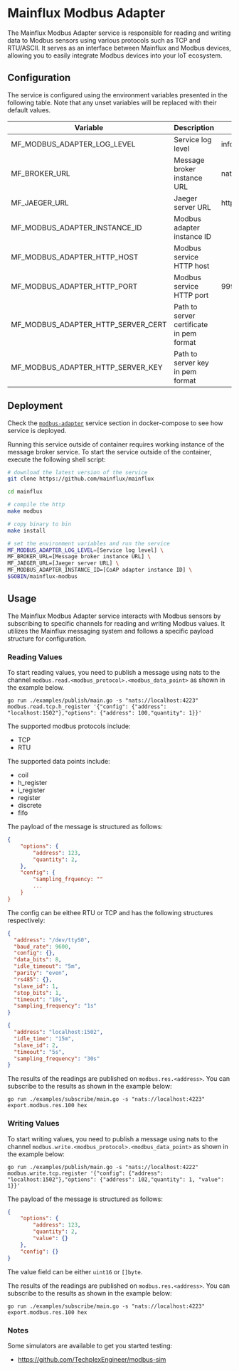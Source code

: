 # Mainflux Modbus Adapter

The Mainflux Modbus Adapter service is responsible for reading and writing data to Modbus sensors using various protocols such as TCP and RTU/ASCII. It serves as an interface between Mainflux and Modbus devices, allowing you to easily integrate Modbus devices into your IoT ecosystem.

## Configuration

The service is configured using the environment variables presented in the
following table. Note that any unset variables will be replaced with their
default values.

| Variable                           | Description                              | Default                        |
| ---------------------------------- | ---------------------------------------- | ------------------------------ |
| MF_MODBUS_ADAPTER_LOG_LEVEL        | Service log level                        | info                           |
| MF_BROKER_URL                      | Message broker instance URL              | nats://localhost:4222          |
| MF_JAEGER_URL                      | Jaeger server URL                        | http://jaeger:14268/api/traces |
| MF_MODBUS_ADAPTER_INSTANCE_ID      | Modbus adapter instance ID               |                                |
| MF_MODBUS_ADAPTER_HTTP_HOST        | Modbus service HTTP host                 |                                |
| MF_MODBUS_ADAPTER_HTTP_PORT        | Modbus service HTTP port                 | 9990                           |
| MF_MODBUS_ADAPTER_HTTP_SERVER_CERT | Path to server certificate in pem format |                                |
| MF_MODBUS_ADAPTER_HTTP_SERVER_KEY  | Path to server key in pem format         |                                |

## Deployment

Check the [`modbus-adapter`](https://github.com/mainflux/edge/blob/master/docker/modbus/docker-compose.yml#L6) service section in
docker-compose to see how service is deployed.

Running this service outside of container requires working instance of the message broker service.
To start the service outside of the container, execute the following shell script:

```bash
# download the latest version of the service
git clone https://github.com/mainflux/mainflux

cd mainflux

# compile the http
make modbus

# copy binary to bin
make install

# set the environment variables and run the service
MF_MODBUS_ADAPTER_LOG_LEVEL=[Service log level] \
MF_BROKER_URL=[Message broker instance URL] \
MF_JAEGER_URL=[Jaeger server URL] \
MF_MODBUS_ADAPTER_INSTANCE_ID=[CoAP adapter instance ID] \
$GOBIN/mainflux-modbus
```

## Usage

The Mainflux Modbus Adapter service interacts with Modbus sensors by subscribing to specific channels for reading and writing Modbus values. It utilizes the Mainflux messaging system and follows a specific payload structure for configuration.

### Reading Values

To start reading values, you need to publish a message using nats to the channel `modbus.read.<modbus_protocol>.<modbus_data_point>` as shown in the example below.

```shell
go run ./examples/publish/main.go -s "nats://localhost:4223" modbus.read.tcp.h_register '{"config": {"address": "localhost:1502"},"options": {"address": 100,"quantity": 1}}'
```

The supported modbus protocols include:

- TCP
- RTU

The supported data points include:

- coil
- h_register
- i_register
- register
- discrete
- fifo

The payload of the message is structured as follows:

```json
{
    "options": {
        "address": 123,
        "quantity": 2,
    },
    "config": {
		"sampling_frquency: ""
		...
	}
}

```

The config can be eithee RTU or TCP and has the following structures respectively:

```json
{
  "address": "/dev/ttyS0",
  "baud_rate": 9600,
  "config": {},
  "data_bits": 8,
  "idle_timeout": "5m",
  "parity": "even",
  "rs485": {},
  "slave_id": 1,
  "stop_bits": 1,
  "timeout": "10s",
  "sampling_frequency": "1s"
}
```

```json
{
  "address": "localhost:1502",
  "idle_time": "15m",
  "slave_id": 2,
  "timeout": "5s",
  "sampling_frequency": "30s"
}
```

The results of the readings are published on `modbus.res.<address>`. You can subscribe to the results as shown in the example below:

```shell
go run ./examples/subscribe/main.go -s "nats://localhost:4223" export.modbus.res.100 hex
```

### Writing Values

To start writing values, you need to publish a message using nats to the channel `modbus.write.<modbus_protocol>.<modbus_data_point>` as shown in the example below:

```shell
go run ./examples/publish/main.go -s "nats://localhost:4222" modbus.write.tcp.register '{"config": {"address": "localhost:1502"},"options": {"address": 102,"quantity": 1, "value": 1}}'
```

The payload of the message is structured as follows:

```json
{
    "options": {
        "address": 123,
        "quantity": 2,
        "value": {}
    },
    "config": {}
}
```

The value field can be either `uint16` or `[]byte`.

The results of the readings are published on `modbus.res.<address>`. You can subscribe to the results as shown in the example below:

```shell
go run ./examples/subscribe/main.go -s "nats://localhost:4223" export.modbus.res.100 hex
```

### Notes
Some simulators are available to get you started testing:
- https://github.com/TechplexEngineer/modbus-sim
